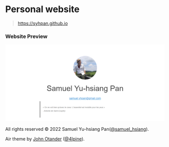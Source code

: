 # Personal website
> https://syhpan.github.io

### Website Preview
![preview](img/preview.png)

All rights reserved © 2022 Samuel Yu-hsiang Pan([@samuel_hsiang](https://www.twitter.com/@samuel_hsiang)).

Air theme by [John Otander](http://johnotander.com/) ([@4lpine](https://twitter.com/4lpine)).
